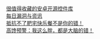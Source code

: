   
[很值得收藏的安卓开源控件库](http://www.dianyue.me/archives/785/eqcpfy5kpha5q0hm/)  
[每日漏洞与资讯](http://www.dianyue.me/archives/679/9buv91eppo9bsmwx/)  
[抵抗不了肥宅快乐餐不是你的错！](http://www.dianyue.me/archives/116/dp673oul9kviowb3/)  
[高馋预警：我这么胖，都是大脑的错！](http://www.dianyue.me/archives/031/qzvb9x6wspqgwnjz/)